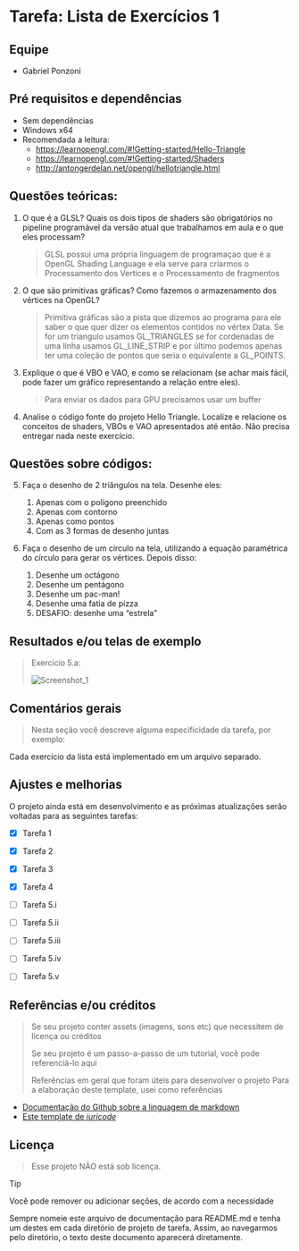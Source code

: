 # Tarefa: Lista de Exercícios 1

## Equipe
- Gabriel Ponzoni

## Pré requisitos e dependências

- Sem dependências
- Windows x64
- Recomendada a leitura: 
  - https://learnopengl.com/#!Getting-started/Hello-Triangle
  - https://learnopengl.com/#!Getting-started/Shaders
  - http://antongerdelan.net/opengl/hellotriangle.html

## Questões teóricas:

1. O que é a GLSL? Quais os dois tipos de shaders são obrigatórios no pipeline programável da versão atual que trabalhamos em aula e o que eles processam?  
    >GLSL possui uma própria linguagem de programaçao que é a OpenGL Shading Language e ela serve para criarmos o Processamento dos Vertices e o Processamento de fragmentos 
2. O que são primitivas gráficas? Como fazemos o armazenamento dos vértices na OpenGL? 
    >Primitiva gráficas são a pista que dizemos ao programa para ele saber o que quer dizer os elementos contidos no vértex Data. Se for um triangulo usamos GL_TRIANGLES se for cordenadas de uma linha usamos GL_LINE_STRIP e por último podemos apenas ter uma coleção de pontos que seria o equivalente a GL_POINTS.
3. Explique o que é VBO e VAO, e como se relacionam (se achar mais fácil, pode fazer um gráfico representando a relação entre eles).  
    >Para enviar os dados para GPU precisamos usar um buffer 
4. Analise o código fonte do projeto Hello Triangle. Localize e relacione os conceitos de 
shaders, VBOs e VAO apresentados até então. Não precisa entregar nada neste exercício. 

## Questões sobre códigos:
5. Faça o desenho de 2 triângulos na tela. Desenhe eles:
   1. Apenas com o polígono preenchido 
   2. Apenas com contorno 
   3. Apenas como pontos
   4. Com as 3 formas de desenho juntas

6. Faça o desenho de um círculo na tela, utilizando a equação paramétrica do círculo para gerar os vértices. Depois disso: 
   1. Desenhe um octágono
   2. Desenhe um pentágono
   3. Desenhe um pac-man!
   4. Desenhe uma fatia de pizza
   5. DESAFIO: desenhe uma “estrela”

## Resultados e/ou telas de exemplo

> Exercicio 5.a:
> 
> ![Screenshot_1](https://github.com/user-attachments/assets/a915c998-219d-4ce5-b479-c9bd073b29d8)
> 



## Comentários gerais

> Nesta seção você descreve alguma especificidade da tarefa, por exemplo:

Cada exercício da lista está implementado em um arquivo separado.

## Ajustes e melhorias

O projeto ainda está em desenvolvimento e as próximas atualizações serão voltadas para as seguintes tarefas:

- [x] Tarefa 1
- [x] Tarefa 2
- [x] Tarefa 3
- [x] Tarefa 4
- [ ] Tarefa 5.i
- [ ] Tarefa 5.ii
- [ ] Tarefa 5.iii
- [ ] Tarefa 5.iv
- [ ] Tarefa 5.v


## Referências e/ou créditos
> Se seu projeto conter assets (imagens, sons etc) que necessitem de licença ou créditos
>
> Se seu projeto é um passo-a-passo de um tutorial, você pode referenciá-lo aqui
>
> Referências em geral que foram úteis para desenvolver o projeto
Para a elaboração deste template, usei como referências
 - [Documentação do Github sobre a linguagem de markdown](https://docs.github.com/en/get-started/writing-on-github/getting-started-with-writing-and-formatting-on-github/basic-writing-and-formatting-syntax)
 - [Este template de _iuricode_](https://github.com/iuricode/readme-template/blob/main/repositorio/exemplo-01.md)


## Licença

> Esse projeto NÃO está sob licença. 

> [!TIP]
> Você pode remover ou adicionar seções, de acordo com a necessidade
> 
> Sempre nomeie este arquivo de documentação para README.md e tenha um destes em cada diretório de projeto de tarefa. Assim, ao navegarmos pelo diretório, o texto deste documento aparecerá diretamente.
